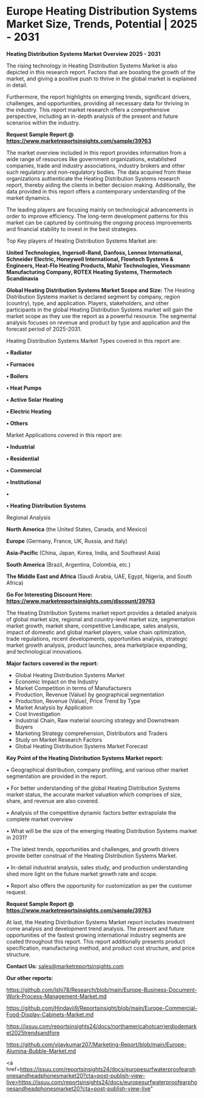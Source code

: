 # Europe Heating Distribution Systems Market Size, Trends, Potential | 2025 - 2031

<Strong> Heating Distribution Systems Market Overview 2025 - 2031</strong>

The rising technology in Heating Distribution Systems Market is also depicted in this research report. Factors that are boosting the growth of the market, and giving a positive push to thrive in the global market is explained in detail.

Furthermore, the report highlights on emerging trends, significant drivers, challenges, and opportunities, providing all necessary data for thriving in the industry. This report market research offers a comprehensive perspective, including an in-depth analysis of the present and future scenarios within the industry.

<strong>Request Sample Report @ <a href=https://www.marketreportsinsights.com/sample/39763>https://www.marketreportsinsights.com/sample/39763</a></strong>

The market overview included in this report provides information from a wide range of resources like government organizations, established companies, trade and industry associations, industry brokers and other such regulatory and non-regulatory bodies. The data acquired from these organizations authenticate the Heating Distribution Systems research report, thereby aiding the clients in better decision making. Additionally, the data provided in this report offers a contemporary understanding of the market dynamics.

The leading players are focusing mainly on technological advancements in order to improve efficiency. The long-term development patterns for this market can be captured by continuing the ongoing process improvements and financial stability to invest in the best strategies.

Top Key players of Heating Distribution Systems Market are:

<strong>United Technologies, Ingersoll-Rand, Danfoss, Lennox International, Schneider Electric, Honeywell International, Flowtech Systems & Engineers, Heat-Flo Heating Products, Mahir Technologies, Viessmann Manufacturing Company, ROTEX Heating Systems, Thermotech Scandinavia</strong>

<strong><b>Global Heating Distribution Systems Market Scope and Size:</b></strong>
The Heating Distribution Systems market is declared segment by company, region (country), type, and application. Players, stakeholders, and other participants in the global Heating Distribution Systems market will gain the market scope as they use the report as a powerful resource. The segmental analysis focuses on revenue and product by type and application and the forecast period of 2025-2031.

Heating Distribution Systems Market Types covered in this report are:

<strong>•  Radiator

•  Furnaces

•  Boilers

•  Heat Pumps

•  Active Solar Heating

•  Electric Heating

•  Others</strong>

Market Applications covered in this report are:

<strong>•  Industrial

•  Residential

•  Commercial

•  Institutional

•  

•  Heating Distribution Systems</strong> 

Regional Analysis

<strong>North America</strong> (the United States, Canada, and Mexico)

<strong>Europe</strong> (Germany, France, UK, Russia, and Italy)

<strong>Asia-Pacific</strong> (China, Japan, Korea, India, and Southeast Asia)

<strong>South America</strong> (Brazil, Argentina, Colombia, etc.)

<strong>The Middle East and Africa</strong> (Saudi Arabia, UAE, Egypt, Nigeria, and South Africa)

<strong>Go For Interesting Discount Here: <a href=https://www.marketreportsinsights.com/discount/39763>https://www.marketreportsinsights.com/discount/39763</a></strong>

The Heating Distribution Systems market report provides a detailed analysis of global market size, regional and country-level market size, segmentation market growth, market share, competitive Landscape, sales analysis, impact of domestic and global market players, value chain optimization, trade regulations, recent developments, opportunities analysis, strategic market growth analysis, product launches, area marketplace expanding, and technological innovations.

<strong><b>Major factors covered in the report:</b></strong>
<ul>
  <li>Global Heating Distribution Systems Market </li>
  <li>Economic Impact on the Industry</li>
  <li>Market Competition in terms of Manufacturers</li>
  <li>Production, Revenue (Value) by geographical segmentation</li>
  <li>Production, Revenue (Value), Price Trend by Type</li>
  <li>Market Analysis by Application</li>
  <li>Cost Investigation</li>
  <li>Industrial Chain, Raw material sourcing strategy and Downstream Buyers</li>
  <li>Marketing Strategy comprehension, Distributors and Traders</li>
  <li>Study on Market Research Factors</li>
  <li>Global Heating Distribution Systems Market Forecast</li>
</ul>

<strong><b>Key Point of the Heating Distribution Systems Market report:</b></strong>

• Geographical distribution, company profiling, and various other market segmentation are provided in the report.

• For better understanding of the global Heating Distribution Systems market status, the accurate market valuation which comprises of size, share, and revenue are also covered.

• Analysis of the competitive dynamic factors better extrapolate the complete market overview

• What will be the size of the emerging Heating Distribution Systems market in 2031?

• The latest trends, opportunities and challenges, and growth drivers provide better construal of the Heating Distribution Systems Market.

• In-detail industrial analysis, sales study, and production understanding shed more light on the future market growth rate and scope.

• Report also offers the opportunity for customization as per the customer request.

<strong>Request Sample Report @ <a href=https://www.marketreportsinsights.com/sample/39763>https://www.marketreportsinsights.com/sample/39763</a></strong>

At last, the Heating Distribution Systems Market report includes investment come analysis and development trend analysis. The present and future opportunities of the fastest growing international industry segments are coated throughout this report. This report additionally presents product specification, manufacturing method, and product cost structure, and price structure.

<strong>Contact Us:</strong>
sales@marketreportsinsights.com

<strong>Our other reports:</strong>

<a href=https://github.com/Ishi78/Research/blob/main/Europe-Business-Document-Work-Process-Management-Market.md>https://github.com/Ishi78/Research/blob/main/Europe-Business-Document-Work-Process-Management-Market.md</a>

<a href=https://github.com/Hindavii9/Reportsinsight/blob/main/Europe-Commercial-Food-Display-Cabinets-Market.md>https://github.com/Hindavii9/Reportsinsight/blob/main/Europe-Commercial-Food-Display-Cabinets-Market.md</a>

<a href=https://issuu.com/reportsinsights24/docs/northamericahotcarrierdiodemarket2025trendsandfore>https://issuu.com/reportsinsights24/docs/northamericahotcarrierdiodemarket2025trendsandfore</a>

<a href=https://github.com/vijaykumar207/Marketing-Report/blob/main/Europe-Alumina-Bubble-Market.md>https://github.com/vijaykumar207/Marketing-Report/blob/main/Europe-Alumina-Bubble-Market.md</a>

<a href=https://issuu.com/reportsinsights24/docs/europesurfwaterproofearphonesandheadphonesmarket20?cta=post-publish-view-live>https://issuu.com/reportsinsights24/docs/europesurfwaterproofearphonesandheadphonesmarket20?cta=post-publish-view-live</a>"
